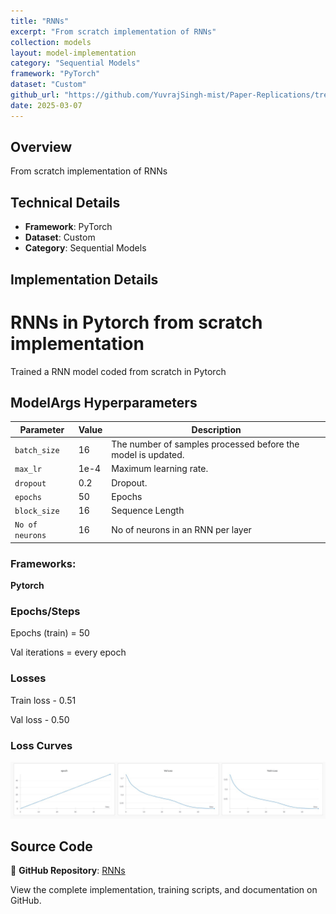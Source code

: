 ```yaml
---
title: "RNNs"
excerpt: "From scratch implementation of RNNs"
collection: models
layout: model-implementation
category: "Sequential Models"
framework: "PyTorch"
dataset: "Custom"
github_url: "https://github.com/YuvrajSingh-mist/Paper-Replications/tree/master/RNNs"
date: 2025-03-07
---
```


## Overview
From scratch implementation of RNNs

## Technical Details
- **Framework**: PyTorch
- **Dataset**: Custom
- **Category**: Sequential Models

## Implementation Details

# RNNs in Pytorch from scratch implementation

Trained a RNN model coded from scratch in Pytorch 

## ModelArgs Hyperparameters

| Parameter    | Value    | Description                                                                 
|--------------|----------|-----------------------------------------------------------------------------|
| `batch_size` | 16       | The number of samples processed before the model is updated.                |
| `max_lr`     | 1e-4     | Maximum learning rate.                                                      |
| `dropout`    | 0.2      | Dropout.                                                                    |
| `epochs`     | 50       | Epochs                                                                      |           
| `block_size` | 16      | Sequence Length                                       |
| `No of neurons`| 16      | No of neurons in an RNN per layer                                          |    

### Frameworks:
**Pytorch**

### Epochs/Steps
Epochs (train) = 50

Val iterations = every epoch

### Losses

Train loss - 0.51 

Val loss - 0.50

### Loss Curves

![📊 View Training Loss Curves](https://raw.githubusercontent.com/YuvrajSingh-mist/Paper-Replications/master/RNNs/img/loss_curves.jpg)

## Source Code
📁 **GitHub Repository**: [RNNs](https://github.com/YuvrajSingh-mist/Paper-Replications/tree/master/RNNs)

View the complete implementation, training scripts, and documentation on GitHub.
